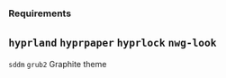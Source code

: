 ### Requirements

``
hyprland
``
``
hyprpaper
``
``
hyprlock
``
``
nwg-look
``
--

``
sddm
``
``
grub2
``
Graphite theme
